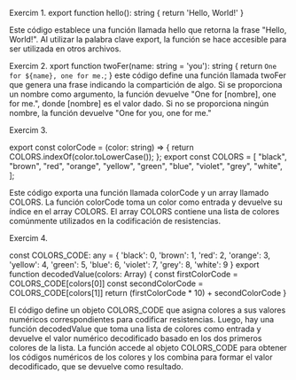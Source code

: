 Exercim 1.
   export function hello(): string {
  return 'Hello, World!'
}


Este código establece una función llamada hello que retorna la frase "Hello, World!". 
Al utilizar la palabra clave export, la función se hace accesible para ser utilizada en otros archivos.

Exercim 2.
xport function twoFer(name: string = 'you'): string {
  return `One for ${name}, one for me.`;
}
este código define una función llamada twoFer que genera una frase indicando la compartición de algo. 
Si se proporciona un nombre como argumento, la función devuelve "One for [nombre], one for me.", donde 
[nombre] es el valor dado. Si no se proporciona ningún nombre, la función devuelve "One for you, one for me."


Exercim 3.

 export const colorCode = (color: string) => {
  return COLORS.indexOf(color.toLowerCase());
};
export const COLORS = [
  "black",
  "brown",
  "red",
  "orange",
  "yellow",
  "green",
  "blue",
  "violet",
  "grey",
  "white",
];


Este código exporta una función llamada colorCode y un array llamado COLORS.
La función colorCode toma un color como entrada y devuelve su índice en el array COLORS. 
El array COLORS contiene una lista de colores comúnmente utilizados en la codificación de resistencias. 

Exercim 4.

const COLORS_CODE: any = {
  'black': 0,
  'brown': 1,
  'red': 2,
  'orange': 3,
  'yellow': 4,
  'green': 5,
  'blue': 6,
  'violet': 7,
  'grey': 8,
  'white': 9
}
export function decodedValue(colors: Array<string>) {
  const firstColorCode = COLORS_CODE[colors[0]]
  const secondColorCode = COLORS_CODE[colors[1]]
  return (firstColorCode * 10) + secondColorCode
} 


El código define un objeto COLORS_CODE que asigna colores a sus valores numéricos correspondientes para codificar resistencias.
Luego, hay una función decodedValue que toma una lista de colores como entrada y devuelve el valor numérico decodificado basado
en los dos primeros colores de la lista.
La función accede al objeto COLORS_CODE para obtener los códigos numéricos de los colores y los combina para formar el valor decodificado,
que se devuelve como resultado.
